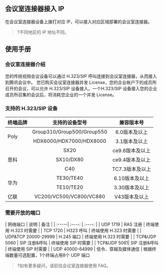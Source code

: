 
## 会议室连接器接入 IP
在会议室连接器设备上拨打对应 IP，可以接入对应区域部署的会议室连接器。
>?不同地区的 IP 地址不同。

## 使用手册
### 会议室连接器介绍
您的传统视频会议设备可以通过 H.323/SIP 呼叫连接到会议室连接器，从而接入到腾讯会议中。 
您已购买会议室连接器并发 License，您的企业帐户下的成员所召开的会议，可以允许 H.323/SIP 设备接入。一个H.323/SIP 设备接入您的企业成员所召集的会议后，将消耗您企业的一个并发 License。

### 支持的 H.323/SIP 设备
<table>
<thead>
<tr>
<th align="left">终端品牌</th>
<th align="center">支持的设备型号</th>
<th align="center">兼容版本号</th>
</tr>
</thead>
<tbody><tr>
<td align="left"rowspan=2>Poly</td>
<td align="center">Group310/Group500/Group550</td>
<td align="center">6.0版本及以上</td>
</tr>
<tr>
<td align="center">HDX6000/HDX7000/HDX8000</td>
<td align="center">3.1版本及以上</td>
</tr>
<tr>
<td align="left"rowspan=3>思科</td>
<td align="center">SX20</td>
<td align="center">ce9.6版本及以上</td>
</tr>
<tr>
<td align="center">SX10/DX80</td>
<td align="center">ce9.4版本及以上</td>
</tr>
<tr>
<td align="center">C40</td>
<td align="center">TC7.3版本及以上</td>
</tr>
<tr>
<td align="left"rowspan=2>华为</td>
<td align="center">TE30/TE40</td>
<td align="center">6.10版本及以上</td>
</tr>
<tr>
<td align="center">TE10/TE20</td>
<td align="center">3.30版本及以上</td>
</tr>
<tr>
<td align="left">亿联</td>
<td align="center">VC200/VC500/VC800/VC880</td>
<td align="center">V43版本及以上</td>
</tr>
</tbody></table>

### 需要开放的端口

   | 网络端口 | 说明 | 备注 |
    | :-----| :----: | :----: |
    | UDP 1719 | RAS 注册 | 终端使用 H.323 时需要 |
    | TCP 1720 | H323 呼叫 | 终端使用 H.323 时需要 |
    | UDP&TCP 20000-29999 | H.245 端口 | 终端使用 H.323 时需要 |
    | TCP&UDP 5060 | SIP 注册&呼叫 | 终端使用 SIP 时需要 |
    | TCP&UDP 5061| SIP 注册&呼叫 | 终端使用 SIP 时需要 |
    | UDP 40000-64999 | 信令、穿越及媒体通信 | 根据终端数量可选配置，1个终端占用8个 UDP 端口

>?如有更多疑问，请前往会议室连接器使用 FAQ。

